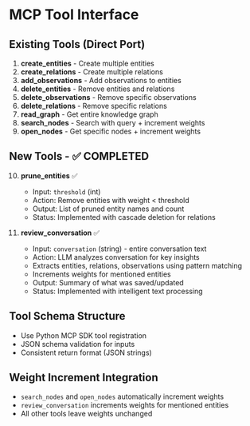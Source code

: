 # MCP Tool Interface

## Existing Tools (Direct Port)
1. **create_entities** - Create multiple entities
2. **create_relations** - Create multiple relations  
3. **add_observations** - Add observations to entities
4. **delete_entities** - Remove entities and relations
5. **delete_observations** - Remove specific observations
6. **delete_relations** - Remove specific relations
7. **read_graph** - Get entire knowledge graph
8. **search_nodes** - Search with query + increment weights
9. **open_nodes** - Get specific nodes + increment weights

## New Tools - ✅ COMPLETED
10. **prune_entities** ✅
    - Input: `threshold` (int)
    - Action: Remove entities with weight < threshold
    - Output: List of pruned entity names and count
    - Status: Implemented with cascade deletion for relations

11. **review_conversation** ✅
    - Input: `conversation` (string) - entire conversation text
    - Action: LLM analyzes conversation for key insights
    - Extracts entities, relations, observations using pattern matching
    - Increments weights for mentioned entities
    - Output: Summary of what was saved/updated
    - Status: Implemented with intelligent text processing

## Tool Schema Structure
- Use Python MCP SDK tool registration
- JSON schema validation for inputs
- Consistent return format (JSON strings)

## Weight Increment Integration
- `search_nodes` and `open_nodes` automatically increment weights
- `review_conversation` increments weights for mentioned entities
- All other tools leave weights unchanged

